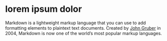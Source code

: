 # lorem ipsum dolor

Markdown is a lightweight markup language that you can use to add formatting elements to plaintext text documents. Created by [John Gruber](https://daringfireball.net/) in 2004, Markdown is now one of the world’s most popular markup languages.